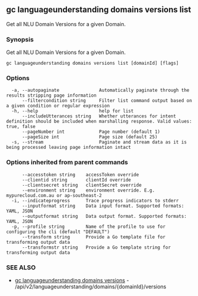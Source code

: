 ## gc languageunderstanding domains versions list

Get all NLU Domain Versions for a given Domain.

### Synopsis

Get all NLU Domain Versions for a given Domain.

```
gc languageunderstanding domains versions list [domainId] [flags]
```

### Options

```
  -a, --autopaginate               Automatically paginate through the results stripping page information
      --filtercondition string     Filter list command output based on a given condition or regular expression
  -h, --help                       help for list
      --includeUtterances string   Whether utterances for intent definition should be included when marshalling response. Valid values: true, false
      --pageNumber int             Page number (default 1)
      --pageSize int               Page size (default 25)
  -s, --stream                     Paginate and stream data as it is being processed leaving page information intact
```

### Options inherited from parent commands

```
      --accesstoken string    accessToken override
      --clientid string       clientId override
      --clientsecret string   clientSecret override
      --environment string    environment override. E.g. mypurecloud.com.au or ap-southeast-2
  -i, --indicateprogress      Trace progress indicators to stderr
      --inputformat string    Data input format. Supported formats: YAML, JSON
      --outputformat string   Data output format. Supported formats: YAML, JSON
  -p, --profile string        Name of the profile to use for configuring the cli (default "DEFAULT")
      --transform string      Provide a Go template file for transforming output data
      --transformstr string   Provide a Go template string for transforming output data
```

### SEE ALSO

* [gc languageunderstanding domains versions](gc_languageunderstanding_domains_versions.html)	 - /api/v2/languageunderstanding/domains/{domainId}/versions


